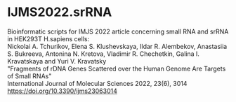 # IJMS2022.srRNA
Bioinformatic scripts for IMJS 2022 article concerning small RNA and srRNA in HEK293T H.sapiens cells:<br>
Nickolai A. Tchurikov, Elena S. Klushevskaya, Ildar R. Alembekov, Anastasiia S. Bukreeva, Antonina N. Kretova, Vladimir R. Chechetkin, Galina I. Kravatskaya and Yuri V. Kravatsky<br>
"Fragments of rDNA Genes Scattered over the Human Genome Are Targets of Small RNAs"<br>
International Journal of Molecular Sciences 2022, 23(6), 3014<br>
https://doi.org/10.3390/ijms23063014
